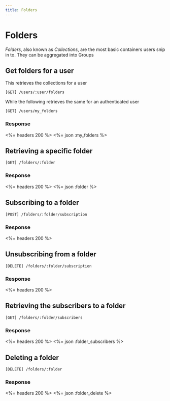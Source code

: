 ```yaml
---
title: Folders
---
```


#  Folders

*Folders*, also known as *Collections*, are the most basic containers users snip in to. They can be aggregated into Groups 

## Get folders for a user

This retrieves the collections for a user

    [GET] /users/:user/folders

While the following retrieves the same for an authenticated user

    [GET] /users/my_folders


### Response

<%= headers 200 %>
<%= json :my_folders %>

## Retrieving a specific folder

	[GET] /folders/:folder

### Response

<%= headers 200 %>
<%= json :folder %>

## Subscribing to a folder

	[POST] /folders/:folder/subscription

### Response

<%= headers 200 %>


## Unsubscribing from a folder

	[DELETE] /folders/:folder/subscription

### Response

<%= headers 200 %>

## Retrieving the subscribers to a folder

	[GET] /folders/:folder/subscribers

### Response

<%= headers 200 %>
<%= json :folder_subscribers %>

## Deleting a folder

	[DELETE] /folders/:folder

### Response

<%= headers 200 %>
<%= json :folder_delete %>

